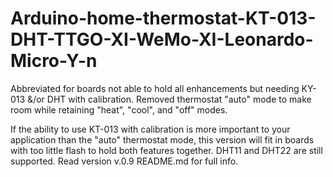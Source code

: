 # Arduino-home-thermostat-KT-013-DHT-TTGO-XI-WeMo-XI-Leonardo-Micro-Y-n
Abbreviated for boards not able to hold all enhancements but needing KY-013 &amp;/or DHT with calibration.  Removed thermostat "auto" mode to make room while retaining "heat", "cool", and "off" modes.

If the ability to use KT-013 with calibration is more important to your application than the "auto" thermostat mode, this version will fit in boards with too little flash to hold both features together.  DHT11 and DHT22 are still supported.  Read version v.0.9 README.md for full info.
